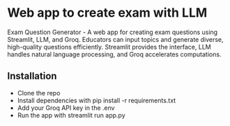 # Web app to create exam with LLM
Exam Question Generator - A web app for creating exam questions using Streamlit, LLM, and Groq. Educators can input topics and generate diverse, high-quality questions efficiently. Streamlit provides the interface, LLM handles natural language processing, and Groq accelerates computations.

## Installation
 - Clone the repo
 - Install dependencies with pip install -r requirements.txt
 - Add your Groq API key in the .env
 - Run the app with streamlit run app.py
